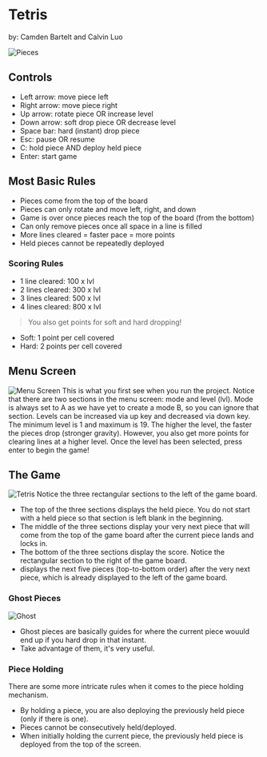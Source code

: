 # Tetris
by: Camden Bartelt and Calvin Luo

![Pieces](https://o.remove.bg/downloads/6f508425-a86a-4755-864d-f2a3c9f467ca/pieces-removebg-preview.png)
## Controls
- Left arrow: move piece left
- Right arrow: move piece right
- Up arrow: rotate piece OR increase level
- Down arrow: soft drop piece OR decrease level
- Space bar: hard (instant) drop piece
- Esc: pause OR resume
- C: hold piece AND deploy held piece
- Enter: start game
## Most Basic Rules
- Pieces come from the top of the board
- Pieces can only rotate and move left, right, and down
- Game is over once pieces reach the top of the board (from the bottom)
- Can only remove pieces once all space in a line is filled
- More lines cleared = faster pace = more points
- Held pieces cannot be repeatedly deployed
### Scoring Rules
- 1 line cleared: 100 x lvl
- 2 lines cleared: 300 x lvl
- 3 lines cleared: 500 x lvl
- 4 lines cleared: 800 x lvl
>You also get points for soft and hard dropping!
- Soft: 1 point per cell covered
- Hard: 2 points per cell covered
## Menu Screen
![Menu Screen](https://gcdnb.pbrd.co/images/FmbZF6BkkA3Z.png?o=1)
This is what you first see when you run the project. Notice that there are two sections in the menu screen: mode and level (lvl). Mode is always set to A as we have yet to create a mode B, so you can ignore that section. Levels can be increased via up key and decreased via down key. The minimum level is 1 and maximum is 19. The higher the level, the faster the pieces drop (stronger gravity). However, you also get more points for clearing lines at a higher level. Once the level has been selected, press enter to begin the game! 
## The Game
![Tetris](https://user-images.githubusercontent.com/90801636/171360119-0d60ea42-df01-4d7c-8d1d-b6934057d76e.png)
Notice the three rectangular sections to the left of the game board.
 - The top of the three sections displays the held piece. You do not start with a held piece so that section is left blank in the beginning.
 - The middle of the three sections display your very next piece that will come from the top of the game board after the current piece lands and locks in.
 - The bottom of the three sections display the score.
Notice the rectangular section to the right of the game board.
 - displays the next five pieces (top-to-bottom order) after the very next piece, which is already displayed to the left of the game board.
### Ghost Pieces
![Ghost](https://user-images.githubusercontent.com/90801636/171367487-720aad22-05f1-462d-be03-d3477c48767a.png)
- Ghost pieces are basically guides for where the current piece wouuld end up if you hard drop in that instant.
- Take advantage of them, it's very useful.
### Piece Holding
There are some more intricate rules when it comes to the piece holding mechanism.
- By holding a piece, you are also deploying the previously held piece (only if there is one).
- Pieces cannot be consecutively held/deployed.
- When initially holding the current piece, the previously held piece is deployed from the top of the screen.
